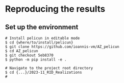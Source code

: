 # Reproducing the results

## Set up the environment

```
# Install pelicun in editable mode
$ cd {where/to/install/pelicun}
$ git clone https://github.com/ioannis-vm/AZ_pelicun
$ cd AZ_pelicun
$ git checkout 5eb8370
$ python -m pip install -e .

# Navigate to the project root directory
$ cd {...}/2023-11_RID_Realizations
# 
```
